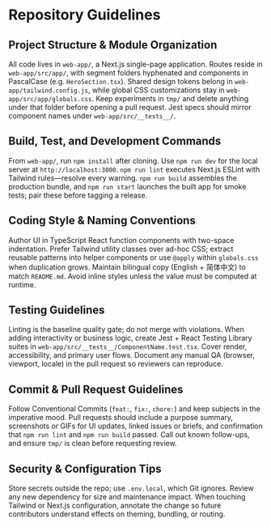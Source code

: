 # Repository Guidelines

## Project Structure & Module Organization
All code lives in `web-app/`, a Next.js single-page application. Routes reside in `web-app/src/app/`, with segment folders hyphenated and components in PascalCase (e.g. `HeroSection.tsx`). Shared design tokens belong in `web-app/tailwind.config.js`, while global CSS customizations stay in `web-app/src/app/globals.css`. Keep experiments in `tmp/` and delete anything under that folder before opening a pull request. Jest specs should mirror component names under `web-app/src/__tests__/`.

## Build, Test, and Development Commands
From `web-app/`, run `npm install` after cloning. Use `npm run dev` for the local server at `http://localhost:3000`. `npm run lint` executes Next.js ESLint with Tailwind rules—resolve every warning. `npm run build` assembles the production bundle, and `npm run start` launches the built app for smoke tests; pair these before tagging a release.

## Coding Style & Naming Conventions
Author UI in TypeScript React function components with two-space indentation. Prefer Tailwind utility classes over ad-hoc CSS; extract reusable patterns into helper components or use `@apply` within `globals.css` when duplication grows. Maintain bilingual copy (English + 简体中文) to match `README.md`. Avoid inline styles unless the value must be computed at runtime.

## Testing Guidelines
Linting is the baseline quality gate; do not merge with violations. When adding interactivity or business logic, create Jest + React Testing Library suites in `web-app/src/__tests__/ComponentName.test.tsx`. Cover render, accessibility, and primary user flows. Document any manual QA (browser, viewport, locale) in the pull request so reviewers can reproduce.

## Commit & Pull Request Guidelines
Follow Conventional Commits (`feat:`, `fix:`, `chore:`) and keep subjects in the imperative mood. Pull requests should include a purpose summary, screenshots or GIFs for UI updates, linked issues or briefs, and confirmation that `npm run lint` and `npm run build` passed. Call out known follow-ups, and ensure `tmp/` is clean before requesting review.

## Security & Configuration Tips
Store secrets outside the repo; use `.env.local`, which Git ignores. Review any new dependency for size and maintenance impact. When touching Tailwind or Next.js configuration, annotate the change so future contributors understand effects on theming, bundling, or routing.
